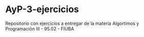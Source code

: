 # AyP-3-ejercicios
Repositorio con ejercicios a entregar de la materia Algortimos y Programación III - 95.02 - FIUBA
